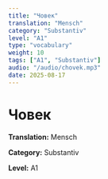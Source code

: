 ```yaml
---
title: "Човек"
translation: "Mensch"
category: "Substantiv"
level: "A1"
type: "vocabulary"
weight: 10
tags: ["A1", "Substantiv"]
audio: "/audio/chovek.mp3"
date: 2025-08-17
---
```


# Човек

**Translation:** Mensch

**Category:** Substantiv

**Level:** A1

